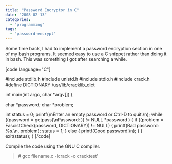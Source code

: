 ```yaml
---
title: "Password Encryptor in C"
date: "2008-02-13"
categories: 
  - "programming"
tags: 
  - "password-encrypt"
---
```


Some time back, I had to implement a password encryption section in one of my bash programs. It seemed easy to use a C snippet rather than doing it in bash. This was something I got after searching a while.

\[code language="C"\]

#include stdlib.h #include unistd.h #include stdio.h #include crack.h #define DICTIONARY /usr/lib/cracklib\_dict

int main(int argc, char \*argv\[\]) {

char \*password; char \*problem;

int status = 0; printf(\\nEnter an empty password or Ctrl-D to quit.\\n); while ((password = getpass(\\nPassword: )) != NULL \*password ) { if ((problem = FascistCheck(password, DICTIONARY)) != NULL) { printf(Bad password: %s.\\n, problem); status = 1; } else { printf(Good password!\\n); } } exit(status); } \[/code\]

Compile the code using the GNU C compiler.

> \# gcc filename.c -lcrack -o cracktest'
